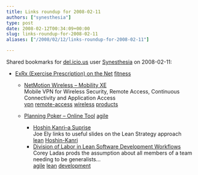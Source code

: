 ```yaml
---
title: Links roundup for 2008-02-11
authors: ["synesthesia"]
type: post
date: 2008-02-12T00:34:09+00:00
slug: links-roundup-for-2008-02-11 
aliases: ["/2008/02/12/links-roundup-for-2008-02-11"]

---
```

Shared bookmarks for [del.icio.us][1] user [Synesthesia][2] on 2008-02-11:

  * [ExRx (Exercise Prescription) on the Net][3] 
    [fitness][4] </li> 
    
      * [NetMotion Wireless &#8211; Mobility XE][5]  
        Mobile VPN for Wireless Security, Remote Access, Continuous Connectivity and Application Access   
        [vpn][6] [remote-access][7] [wireless][8] [products][9] 
      * [Planning Poker &#8211; Online Tool][10] 
        [agile][11] </li> 
        
          * [Hoshin Kanri&#8211;a Suprise][12]  
            Joe Ely links to useful slides on the Lean Strategy approach  
            [lean][13] [Hoshin-Kanri][14] 
          * [Division of Labor in Lean Software Development Workflows][15]  
            Corey Ladas prods the assumption about all members of a team needing to be generalists&#8230;   
            [agile][11] [lean][13] [development][16] </ul>

 [1]: https://del.icio.us/
 [2]: https://del.icio.us/synesthesia
 [3]: https://www.exrx.net/index.html
 [4]: https://del.icio.us/synesthesia/fitness
 [5]: https://www.netmotionwireless.com/products/default.aspx
 [6]: https://del.icio.us/synesthesia/vpn
 [7]: https://del.icio.us/synesthesia/remote-access
 [8]: https://del.icio.us/synesthesia/wireless
 [9]: https://del.icio.us/synesthesia/products
 [10]: https://www.planningpoker.com/
 [11]: https://del.icio.us/synesthesia/agile
 [12]: https://joeelylean.blogspot.com/2008/02/hoshin-kanri-suprise.html
 [13]: https://del.icio.us/synesthesia/lean
 [14]: https://del.icio.us/synesthesia/Hoshin-Kanri
 [15]: https://leansoftwareengineering.com/2008/02/10/division-of-labor-in-lean-software-development-workflows
 [16]: https://del.icio.us/synesthesia/development